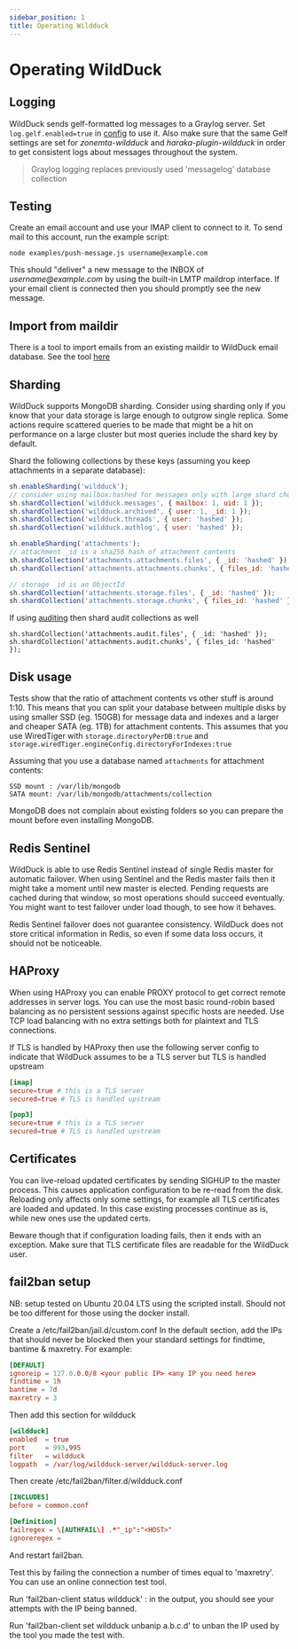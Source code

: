 ```yaml
---
sidebar_position: 1
title: Operating Wildduck
---
```


# Operating WildDuck

## Logging

WildDuck sends gelf-formatted log messages to a Graylog server. Set `log.gelf.enabled=true` in [config](https://github.com/zone-eu/wildduck/blob/2019fd9db6bce1c3167f08e363ab4225b8c8a296/config/default.toml#L59-L66) to use it. Also make sure that the same Gelf settings are set for _zonemta-wildduck_ and _haraka-plugin-wildduck_ in order to get consistent logs about messages throughout the system.

> Graylog logging replaces previously used 'messagelog' database collection

## Testing

Create an email account and use your IMAP client to connect to it. To send mail to this account, run the example script:

```
node examples/push-message.js username@example.com
```

This should "deliver" a new message to the INBOX of _username@example.com_ by using the built-in LMTP maildrop interface. If your email client is connected then
you should promptly see the new message.

## Import from maildir

There is a tool to import emails from an existing maildir to WildDuck email database. See the tool [here](https://github.com/nodemailer/import-maildir)

## Sharding

WildDuck supports MongoDB sharding. Consider using sharding only if you know that your data storage is large enough to outgrow single replica. Some actions
require scattered queries to be made that might be a hit on performance on a large cluster but most queries include the shard key by default.

Shard the following collections by these keys (assuming you keep attachments in a separate database):

```javascript
sh.enableSharding('wildduck');
// consider using mailbox:hashed for messages only with large shard chunk size
sh.shardCollection('wildduck.messages', { mailbox: 1, uid: 1 });
sh.shardCollection('wildduck.archived', { user: 1, _id: 1 });
sh.shardCollection('wildduck.threads', { user: 'hashed' });
sh.shardCollection('wildduck.authlog', { user: 'hashed' });

sh.enableSharding('attachments');
// attachment _id is a sha256 hash of attachment contents
sh.shardCollection('attachments.attachments.files', { _id: 'hashed' });
sh.shardCollection('attachments.attachments.chunks', { files_id: 'hashed' });

// storage _id is an ObjectId
sh.shardCollection('attachments.storage.files', { _id: 'hashed' });
sh.shardCollection('attachments.storage.chunks', { files_id: 'hashed' });
```

If using [auditing](additional-software/auditing.md) then shard audit collections as well

```
sh.shardCollection('attachments.audit.files', { _id: 'hashed' });
sh.shardCollection('attachments.audit.chunks', { files_id: 'hashed' });
```

## Disk usage

Tests show that the ratio of attachment contents vs other stuff is around 1:10. This means that you can split your database between multiple disks by using
smaller SSD (eg. 150GB) for message data and indexes and a larger and cheaper SATA (eg. 1TB) for attachment contents. This assumes that you use WiredTiger with
`storage.directoryPerDB:true` and `storage.wiredTiger.engineConfig.directoryForIndexes:true`

Assuming that you use a database named `attachments` for attachment contents:

    SSD mount : /var/lib/mongodb
    SATA mount: /var/lib/mongodb/attachments/collection

MongoDB does not complain about existing folders so you can prepare the mount before even installing MongoDB.

## Redis Sentinel

WildDuck is able to use Redis Sentinel instead of single Redis master for automatic failover. When using Sentinel and the Redis master fails then it might take
a moment until new master is elected. Pending requests are cached during that window, so most operations should succeed eventually. You might want to test
failover under load though, to see how it behaves.

Redis Sentinel failover does not guarantee consistency. WildDuck does not store critical information in Redis, so even if some data loss occurs, it should not
be noticeable.

## HAProxy

When using HAProxy you can enable PROXY protocol to get correct remote addresses in server logs. You can use the most basic round-robin based balancing as no
persistent sessions against specific hosts are needed. Use TCP load balancing with no extra settings both for plaintext and TLS connections.

If TLS is handled by HAProxy then use the following server config to indicate that WildDuck assumes to be a TLS server but TLS is handled upstream

```toml
[imap]
secure=true # this is a TLS server
secured=true # TLS is handled upstream

[pop3]
secure=true # this is a TLS server
secured=true # TLS is handled upstream
```

## Certificates

You can live-reload updated certificates by sending SIGHUP to the master process. This causes application configuration to be re-read from the disk. Reloading
only affects only some settings, for example all TLS certificates are loaded and updated. In this case existing processes continue as is, while new ones use the
updated certs.

Beware though that if configuration loading fails, then it ends with an exception. Make sure that TLS certificate files are readable for the WildDuck user.

## fail2ban setup

NB: setup tested on Ubuntu 20.04 LTS using the scripted install. Should not be too different for those using the docker install.

Create a /etc/fail2ban/jail.d/custom.conf
In the default section, add the IPs that should never be blocked then your standard settings for findtime, bantime & maxretry.
For example:

```toml
[DEFAULT]
ignoreip = 127.0.0.0/8 <your public IP> <any IP you need here>
findtime = 1h
bantime = 7d
maxretry = 3
```

Then add this section for wildduck

```toml
[wildduck]
enabled  = true
port     = 993,995
filter   = wildduck
logpath  = /var/log/wildduck-server/wildduck-server.log
```

Then create /etc/fail2ban/filter.d/wildduck.conf

```toml
[INCLUDES]
before = common.conf

[Definition]
failregex = \[AUTHFAIL\] .*"_ip":"<HOST>"
ignoreregex =
```

And restart fail2ban.

Test this by failing the connection a number of times equal to 'maxretry'. You can use an online connection test tool.

Run 'fail2ban-client status wildduck' : in the output, you should see your attempts with the IP being banned.

Run 'fail2ban-client set wildduck unbanip a.b.c.d' to unban the IP used by the tool you made the test with.
